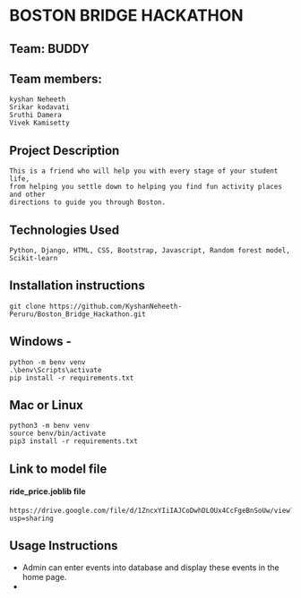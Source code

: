 # BOSTON BRIDGE HACKATHON
## Team: BUDDY

## Team members:
	kyshan Neheeth
	Srikar kodavati
    Sruthi Damera
    Vivek Kamisetty
 
## Project Description
    This is a friend who will help you with every stage of your student life,
    from helping you settle down to helping you find fun activity places and other
    directions to guide you through Boston.

## Technologies Used
    Python, Django, HTML, CSS, Bootstrap, Javascript, Random forest model, Scikit-learn


## Installation instructions
	git clone https://github.com/KyshanNeheeth-Peruru/Boston_Bridge_Hackathon.git

## Windows -
    python -m benv venv
    .\benv\Scripts\activate
    pip install -r requirements.txt

## Mac or Linux
	python3 -m benv venv
    source benv/bin/activate
	pip3 install -r requirements.txt


## Link to model file
#### ride_price.joblib file
	https://drive.google.com/file/d/1ZncxYIiIAJCoDwhDLOUx4CcFgeBnSoUw/view?usp=sharing


## Usage Instructions
- Admin can enter events into database and display these events in the home page.
- 
